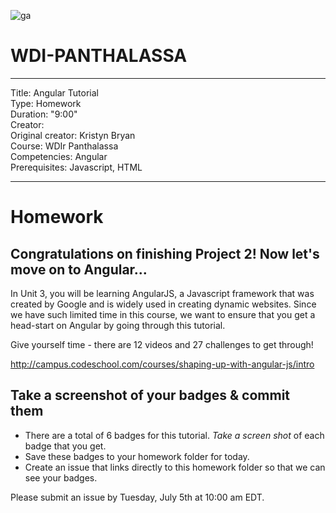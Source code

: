 ![ga](http://mobbook.generalassemb.ly/ga_cog.png)

# WDI-PANTHALASSA

---
Title: Angular Tutorial<br>
Type: Homework <br>
Duration: "9:00"<br>
Creator:<br>
    Original creator: Kristyn Bryan<br>
    Course: WDIr Panthalassa<br>
Competencies: Angular<br>
Prerequisites: Javascript, HTML<br>

---
# Homework

## Congratulations on finishing Project 2! Now let's move on to Angular...

In Unit 3, you will be learning AngularJS, a Javascript framework that was created by Google and is widely used in creating dynamic websites. Since we have such limited time in this course, we want to ensure that you get a head-start on Angular by going through this tutorial.

Give yourself time - there are 12 videos and 27 challenges to get through!

http://campus.codeschool.com/courses/shaping-up-with-angular-js/intro

## Take a screenshot of your badges & commit them

- There are a total of 6 badges for this tutorial. *Take a screen shot* of each badge that you get. 
- Save these badges to your homework folder for today.
- Create an issue that links directly to this homework folder so that we can see your badges.

Please submit an issue by Tuesday, July 5th at 10:00 am EDT.
